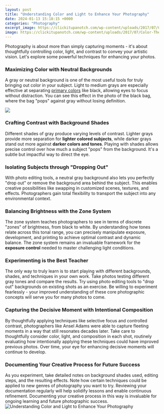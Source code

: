 ```yaml
---
layout: post
title: "Understanding Color and Light to Enhance Your Photography"
date: 2024-01-13 15:18:15 +0000
categories: "Photography"
excerpt_image: https://clickitupanotch.com/wp-content/uploads/2017/07/Color-Theory-in-Photography-680x1020@2x.jpg
image: https://clickitupanotch.com/wp-content/uploads/2017/07/Color-Theory-in-Photography-680x1020@2x.jpg
---
```


Photography is about more than simply capturing moments - it's about thoughtfully controlling color, light, and contrast to convey your artistic vision. Let's explore some powerful techniques for enhancing your photos.
### Maximizing Color with Neutral Backgrounds
A gray or neutral background is one of the most useful tools for truly bringing out color in your subject. Light to medium grays are especially effective at separating [primary colors](https://store.fi.io.vn/chihuahua-shirt-best-chihuahua-grandpa-ever-chihuahua-shirt-funny-gift-for-chihuahua-lover-dog-owner-shirt-retro-vintage-dog-grandpa7-t-shirt) like black, allowing eyes to focus without distraction. You can see this effect in the photo of the black bag, where the bag "pops" against gray without losing definition. 

![](https://photographycourse.net/wp-content/uploads/2021/08/color-in-photography-explained.jpg)
### Crafting Contrast with Background Shades
Different shades of gray produce varying levels of contrast. Lighter grays provide more separation for **lighter colored subjects**, while darker grays stand out more against **darker colors and tones**. Playing with shades allows precise control over how much a subject "pops" from the background. It's a subtle but impactful way to direct the eye.
### Isolating Subjects through "Dropping Out"
With photo editing tools, a neutral gray background also lets you perfectly "drop out" or remove the background area behind the subject. This enables creative possibilities like swapping in customized scenes, textures, and effects. Photographers gain total flexibility to transport the subject into any environmental context.
### Balancing Brightness with the Zone System
The zone system teaches photographers to see in terms of discrete "zones" of brightness, from black to white. By understanding how tones relate across this tonal range, you can precisely manipulate exposure, development, and printing to achieve optimal contrast and dynamic balance. The zone system remains an invaluable framework for the **exposure control** needed to master challenging light conditions. 
### Experimenting is the Best Teacher 
The only way to truly learn is to start playing with different backgrounds, shades, and techniques in your own work. Take photos testing different gray tones and compare the results. Try using photo editing tools to "drop out" backgrounds on existing shots as an exercise. Be willing to experiment fearlessly - your improved understanding of these core photographic concepts will serve you for many photos to come.
### Capturing the Decisive Moment with Intentional Composition
By thoughtfully applying techniques like selective focus and controlled contrast, photographers like Ansel Adams were able to capture fleeting moments in a way that still resonates decades later. Take care to thoughtfully consider color, light, and composition in each shot, routinely evaluating how intentionally applying these techniques could have improved previous photos. Over time, your eye for enhancing decisive moments will continue to develop.
### Documenting Your Creative Process for Future Success 
As you experiment, take detailed notes on background shades used, editing steps, and the resulting effects. Note how certain techniques could be applied to new genres of photography you want to try. Reviewing your documentation regularly will help solidify lessons and enable continuous refinement. Documenting your creative process in this way is invaluable for ongoing learning and future photographic success.
![Understanding Color and Light to Enhance Your Photography](https://clickitupanotch.com/wp-content/uploads/2017/07/Color-Theory-in-Photography-680x1020@2x.jpg)